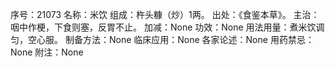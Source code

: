 序号：21073
名称：米饮
组成：杵头糠（炒）1两。
出处：《食鉴本草》。
主治：咽中作梗，下食则塞，反胃不止。
加减：None
功效：None
用法用量：煮米饮调匀，空心服。
制备方法：None
临床应用：None
各家论述：None
用药禁忌：None
附注：None

